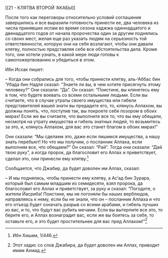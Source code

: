 [[21 - КЛЯТВА ВТОРОЙ ‘АКАБЫ]]

После того как переговоры относительно условий соглашения завершились и все выразили готовность принести ее, два человека из числа принявших ислам во время сезона хаджжа одиннадцатого и двенадцатого годов от начала пророчества один за другим поднялись со своих мест, желая еще раз указать людям на серьезность той ответственности, которую они на себя возлагают, чтобы они давали клятву, полностью представляя себе все обстоятельства дела. Кроме того, они хотели узнать, в какой мере люди готовы к самопожертвованию и убедиться в этом.

Ибн Исхак пишет:

– Когда они собрались для того, чтобы принести клятву, аль-‘Аббас бин ‘Убада бин Надля сказал: “Знаете ли вы, в чем хотите присягнуть этому человеку?” Они сказали: “Да”. Он сказал: “Поистине, вы клянетесь ему в том, что будете воевать со всеми остальными людьми. Если вы считаете, что в случае утраты своего имущества или гибели представителей вашей знати вы предадите его, то, клянусь Аллахом, вы должны понять, что, поступив так, вы покроете себя позором в обоих мирах! Если же вы считаете, что выполните все то, что вы ему обещали, несмотря на утрату имущества и гибель знатных людей, то возьмитесь за это, и, клянусь Аллахом, для вас это станет благом в обоих мирах!” 

Они сказали: “Мы сделаем это, даже если лишимся имущества, а нашу знать перебьют! Но что мы получим, о посланник Аллаха, если выполним все, что обещаем?” Он сказал: “Рай”. Тогда они сказали: “Дай твою руку”, а когда пророк, да благословит его Аллах и приветствует, сделал это, они принесли ему клятву.[^1]

Сообщается, что Джабир, да будет доволен им Аллах, сказал:

– И мы поднялись, чтобы принести ему клятву, а Ас‘ад бин Зурара, который был самым младшим из семидесяти, взял пророка, да благословит его Аллах и приветствует, за руку и сказал: “Погодите, о жители Йасриба! Поистине, мы не погоняли бы наших верблюдов, направляясь к нему, если бы не знали, что он – посланник Аллаха и что его отъезд будет означать разрыв со всеми арабами, и гибель лучших из вас, и то, что будут вас рубить мечами. Если вы вытерпите все это, то берите его, и Аллах вознаградит вас, если же вы боитесь за себя, то оставьте его, и это будет простительнее для вас пред Аллахом!”[^2]

[^1]: Ибн Хишам, 1/446.

[^2]: Этот хадис со слов Джабира, да будет доволен им Аллах, приводит имам Ахмад.

